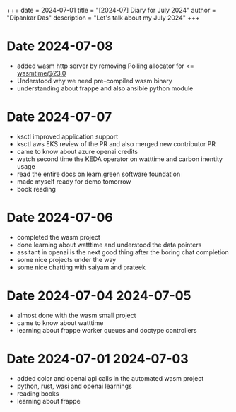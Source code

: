+++
date = 2024-07-01
title = "[2024-07] Diary for July 2024"
author = "Dipankar Das"
description = "Let's talk about my July 2024"
+++

# Date 2024-07-08
* added wasm http server by removing Polling allocator for <= wasmtime@23.0
* Understood why we need pre-compiled wasm binary
* understanding about frappe and also ansible python module

# Date 2024-07-07
* ksctl improved application support
* ksctl aws EKS review of the PR and also merged new contributor PR
* came to know about azure openai credits
* watch second time the KEDA operator on watttime and carbon inentity usage
* read the entire docs on learn.green software foundation
* made myself ready for demo tomorrow
* book reading

# Date 2024-07-06
* completed the wasm project
* done learning about watttime and understood the data pointers
* assitant in openai is the next good thing after the boring chat completion
* some nice projects under the way
* some nice chatting with saiyam and prateek

# Date 2024-07-04 2024-07-05
* almost done with the wasm small project
* came to know about watttime
* learning about frappe worker queues and doctype controllers

# Date 2024-07-01 2024-07-03
* added color and openai api calls in the automated wasm project
* python, rust, wasi and openai learnings
* reading books
* learning about frappe

